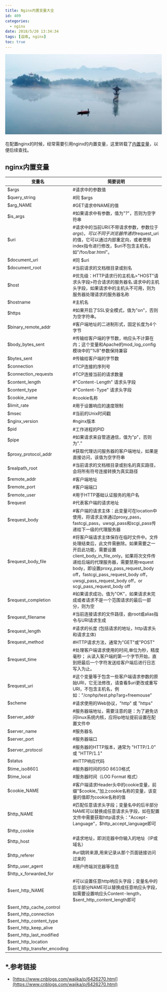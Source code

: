 ```yaml
---
title: Nginx内置变量大全
id: 409
categories:
  - nginx
date: 2018/5/20 13:34:34     
tags: [运维, nginx]
toc: true
---
```

![img](/img/xjy/tangquanchi.jpg)<br/><br/>
在配置nginx的时候，经常需要引用nginx的内置变量，这里转载了[内置变量](https://www.cnblogs.com/wajika/p/6426270.html)，以便后续查找。

<!--more-->

## nginx内置变量
变量名 | 简要说明
---|---
$args|#请求中的参数值
$query_string|#同 $args
$arg_NAME|#GET请求中NAME的值
$is_args|#如果请求中有参数，值为"?"，否则为空字符串
$uri|#请求中的当前URI(不带请求参数，参数位于$args)，可以不同于浏览器传递的$request_uri的值，它可以通过内部重定向，或者使用index指令进行修改，$uri不包含主机名，如"/foo/bar.html"。
$document_uri|#同 $uri
$document_root|#当前请求的文档根目录或别名
$host|#优先级：HTTP请求行的主机名>"HOST"请求头字段>符合请求的服务器名.请求中的主机头字段，如果请求中的主机头不可用，则为服务器处理请求的服务器名称
$hostname|#主机名
$https|#如果开启了SSL安全模式，值为"on"，否则为空字符串。
$binary_remote_addr|#客户端地址的二进制形式，固定长度为4个字节
$body_bytes_sent|#传输给客户端的字节数，响应头不计算在内；这个变量和Apache的mod_log_config模块中的"%B"参数保持兼容
$bytes_sent|#传输给客户端的字节数
$connection|#TCP连接的序列号
$connection_requests|#TCP连接当前的请求数量
$content_length|#"Content-Length" 请求头字段
$content_type|#"Content-Type" 请求头字段
$cookie_name|#cookie名称
$limit_rate|#用于设置响应的速度限制
$msec|#当前的Unix时间戳
$nginx_version|#nginx版本
$pid|#工作进程的PID
$pipe|#如果请求来自管道通信，值为"p"，否则为"."
$proxy_protocol_addr|#获取代理访问服务器的客户端地址，如果是直接访问，该值为空字符串
$realpath_root|#当前请求的文档根目录或别名的真实路径，会将所有符号连接转换为真实路径
$remote_addr|#客户端地址
$remote_port|#客户端端口
$remote_user|#用于HTTP基础认证服务的用户名
$request|#代表客户端的请求地址
$request_body|#客户端的请求主体：此变量可在location中使用，将请求主体通过proxy_pass，fastcgi_pass，uwsgi_pass和scgi_pass传递给下一级的代理服务器
$request_body_file|#将客户端请求主体保存在临时文件中。文件处理结束后，此文件需删除。如果需要之一开启此功能，需要设置client_body_in_file_only。如果将次文件传 递给后端的代理服务器，需要禁用request body，即设置proxy_pass_request_body off，fastcgi_pass_request_body off，uwsgi_pass_request_body off，or scgi_pass_request_body off
$request_completion|#如果请求成功，值为"OK"，如果请求未完成或者请求不是一个范围请求的最后一部分，则为空
$request_filename|#当前连接请求的文件路径，由root或alias指令与URI请求生成
$request_length|#请求的长度 (包括请求的地址，http请求头和请求主体)
$request_method|#HTTP请求方法，通常为"GET"或"POST"
$request_time|#处理客户端请求使用的时间,单位为秒，精度毫秒； 从读入客户端的第一个字节开始，直到把最后一个字符发送给客户端后进行日志写入为止。
$request_uri|#这个变量等于包含一些客户端请求参数的原始URI，它无法修改，请查看$uri更改或重写URI，不包含主机名，例如："/cnphp/test.php?arg=freemouse"
$scheme|#请求使用的Web协议，"http" 或 "https"
$server_addr|#服务器端地址，需要注意的是：为了避免访问linux系统内核，应将ip地址提前设置在配置文件中
$server_name|#服务器名
$server_port|#服务器端口
$server_protocol|#服务器的HTTP版本，通常为 "HTTP/1.0" 或 "HTTP/1.1"
$status|#HTTP响应代码
$time_iso8601|#服务器时间的ISO 8610格式
$time_local|#服务器时间（LOG Format 格式）
$cookie_NAME|#客户端请求Header头中的cookie变量，前缀"$cookie_"加上cookie名称的变量，该变量的值即为cookie名称的值
$http_NAME|#匹配任意请求头字段；变量名中的后半部分NAME可以替换成任意请求头字段，如在配置文件中需要获取http请求头："Accept-Language"，$http_accept_language即可
$http_cookie| 
$http_host|#请求地址，即浏览器中你输入的地址（IP或域名）
$http_referer|#url跳转来源,用来记录从那个页面链接访问过来的
$http_user_agent|#用户终端浏览器等信息
$http_x_forwarded_for|
$sent_http_NAME|#可以设置任意http响应头字段；变量名中的后半部分NAME可以替换成任意响应头字段，如需要设置响应头Content-length，$sent_http_content_length即可
$sent_http_cache_control| 
$sent_http_connection| 
$sent_http_content_type| 
$sent_http_keep_alive| 
$sent_http_last_modified| 
$sent_http_location| 
$sent_http_transfer_encoding| 


## *.参考链接 
+ [https://www.cnblogs.com/wajika/p/6426270.html](https://www.cnblogs.com/wajika/p/6426270.html)